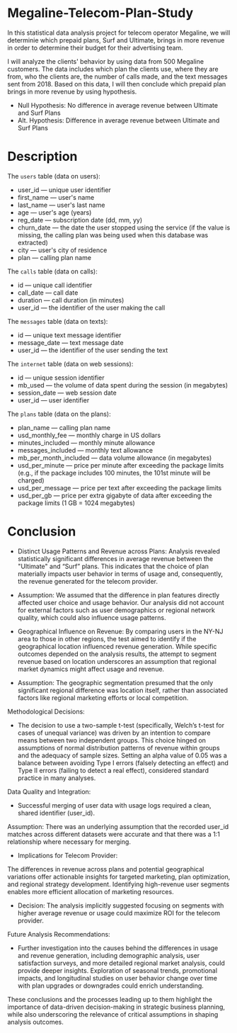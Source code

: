 # Megaline-Telecom-Plan-Study
In this statistical data analysis project for telecom operator Megaline, we will determinie which prepaid plans, Surf and Ultimate, brings in more revenue in order to determine their budget for their advertising team.

I will analyze the clients' behavior by using data from 500 Megaline customers. The data includes which plan the clients use, where they are from, who the clients are, the number of calls made, and the text messages sent from 2018. Based on this data, I will then conclude which prepaid plan brings in more revenue by using hypothesis.

- Null Hypothesis: No difference in average revenue between Ultimate and Surf Plans
- Alt. Hypothesis: Difference in average revenue between Ultimate and Surf Plans

# Description 
The `users` table (data on users):

- user_id — unique user identifier
- first_name — user's name
- last_name — user's last name
- age — user's age (years)
- reg_date — subscription date (dd, mm, yy)
- churn_date — the date the user stopped using the service (if the value is missing, the calling plan was being used when this database was extracted)
- city — user's city of residence
- plan — calling plan name

The `calls` table (data on calls):

- id — unique call identifier
- call_date — call date
- duration — call duration (in minutes)
- user_id — the identifier of the user making the call

The `messages` table (data on texts):

- id — unique text message identifier
- message_date — text message date
- user_id — the identifier of the user sending the text

The `internet` table (data on web sessions):

- id — unique session identifier
- mb_used — the volume of data spent during the session (in megabytes)
- session_date — web session date
- user_id — user identifier

The `plans` table (data on the plans):

- plan_name — calling plan name
- usd_monthly_fee — monthly charge in US dollars
- minutes_included — monthly minute allowance
- messages_included — monthly text allowance
- mb_per_month_included — data volume allowance (in megabytes)
- usd_per_minute — price per minute after exceeding the package limits (e.g., if the package includes 100 minutes, the 101st minute will be charged)
- usd_per_message — price per text after exceeding the package limits
- usd_per_gb — price per extra gigabyte of data after exceeding the package limits (1 GB = 1024 megabytes)



# Conclusion
- Distinct Usage Patterns and Revenue across Plans: Analysis revealed statistically significant differences in average revenue between the "Ultimate" and “Surf” plans. This indicates that the choice of plan materially impacts user behavior in terms of usage and, consequently, the revenue generated for the telecom provider.

- Assumption: We assumed that the difference in plan features directly affected user choice and usage behavior. Our analysis did not account for external factors such as user demographics or regional network quality, which could also influence usage patterns.

- Geographical Influence on Revenue: By comparing users in the NY-NJ area to those in other regions, the test aimed to identify if the geographical location influenced revenue generation. While specific outcomes depended on the analysis results, the attempt to segment revenue based on location underscores an assumption that regional market dynamics might affect usage and revenue.

- Assumption: The geographic segmentation presumed that the only significant regional difference was location itself, rather than associated factors like regional marketing efforts or local competition.

Methodological Decisions:

- The decision to use a two-sample t-test (specifically, Welch’s t-test for cases of unequal variance) was driven by an intention to compare means between two independent groups. This choice hinged on assumptions of normal distribution patterns of revenue within groups and the adequacy of sample sizes. Setting an alpha value of 0.05 was a balance between avoiding Type I errors (falsely detecting an effect) and Type II errors (failing to detect a real effect), considered standard practice in many analyses.

Data Quality and Integration:

- Successful merging of user data with usage logs required a clean, shared identifier (user_id).

Assumption: There was an underlying assumption that the recorded user_id matches across different datasets were accurate and that there was a 1:1 relationship where necessary for merging.

- Implications for Telecom Provider:

The differences in revenue across plans and potential geographical variations offer actionable insights for targeted marketing, plan optimization, and regional strategy development. Identifying high-revenue user segments enables more efficient allocation of marketing resources.

- Decision: The analysis implicitly suggested focusing on segments with higher average revenue or usage could maximize ROI for the telecom provider.

Future Analysis Recommendations:

- Further investigation into the causes behind the differences in usage and revenue generation, including demographic analysis, user satisfaction surveys, and more detailed regional market analysis, could provide deeper insights. Exploration of seasonal trends, promotional impacts, and longitudinal studies on user behavior change over time with plan upgrades or downgrades could enrich understanding.

These conclusions and the processes leading up to them highlight the importance of data-driven decision-making in strategic business planning, while also underscoring the relevance of critical assumptions in shaping analysis outcomes.
